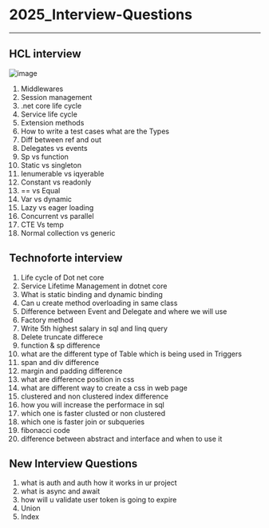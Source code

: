# 2025_Interview-Questions
--------------------------
HCL interview
-------------
![image](https://github.com/user-attachments/assets/e8242168-73e2-46e6-a80c-297d6755e65b)


1) Middlewares
2) Session management 
3) .net core life cycle 
4) Service life cycle
5) Extension methods
6) How to write a test cases what are the Types
7) Diff between ref and out 
8) Delegates vs events 
9) Sp vs function 
10) Static vs singleton
11) Ienumerable vs iqyerable
12) Constant vs readonly 
13) == vs Equal 
14) Var vs dynamic 
15) Lazy vs eager loading 
16) Concurrent vs parallel 
17) CTE Vs temp 
18) Normal collection vs generic

Technoforte interview
-----------------------
1) Life cycle of Dot net core
2) Service Lifetime Management in dotnet core
3) What is static binding and dynamic binding
4) Can u create method overloading in same class
5) Difference between Event and Delegate and where we will use
6) Factory method
7) Write 5th highest salary in sql and linq query
8) Delete truncate differece
9) function & sp difference
10) what are the different type of Table which is being used in Triggers
11) span and div difference
12) margin and padding difference
13) what are difference position in css
14) what are different way to create a css in web page
15) clustered and non clustered index difference
16) how you will increase the performace in sql
17) which one is faster clusted or non clustered
18) which one is faster join or subqueries
19) fibonacci code
20) difference between abstract and interface and when to use it

 New Interview Questions
 ------------------------
 1) what is auth and auth how it works in ur project
 2) what is async and await
 3) how will u validate user token is going to expire
 4) Union
 5) Index


